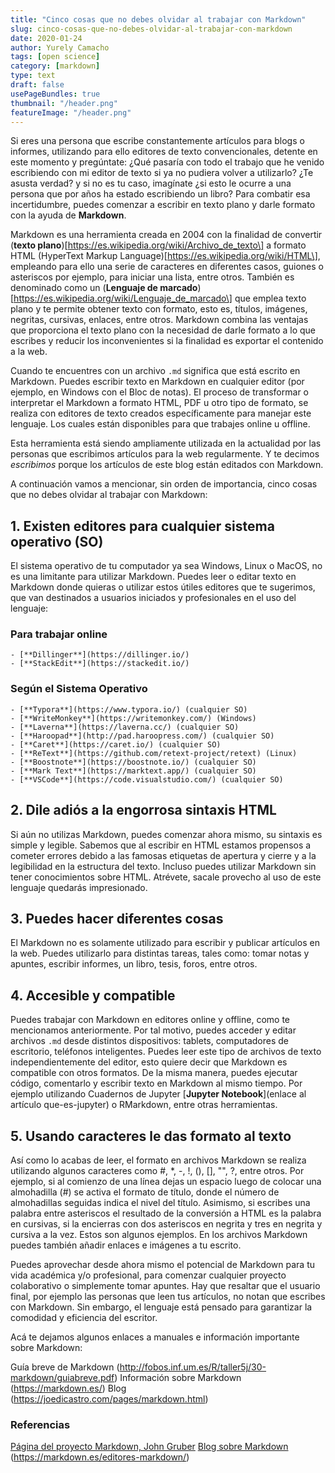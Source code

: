 ```yaml
---
title: "Cinco cosas que no debes olvidar al trabajar con Markdown"
slug: cinco-cosas-que-no-debes-olvidar-al-trabajar-con-markdown
date: 2020-01-24
author: Yurely Camacho
tags: [open science]
category: [markdown]
type: text
draft: false
usePageBundles: true
thumbnail: "/header.png"
featureImage: "/header.png"
---
```



<!-- # Cinco cosas que no debes olvidar al trabajar con Markdown -->
<!-- **Por Yurely Camacho** -->



Si eres una persona que escribe constantemente artículos para blogs o informes, utilizando para ello editores de texto convencionales, detente en este momento y pregúntate: ¿Qué pasaría con todo el trabajo que he venido
escribiendo con mi editor de texto si ya no pudiera volver a utilizarlo? ¿Te asusta verdad? y si no es tu caso, imagínate ¿si esto le ocurre a una persona que por años ha estado escribiendo un libro? Para combatir esa incertidumbre, puedes comenzar a escribir en texto plano y darle formato con la ayuda de **Markdown**.

<!-- TEASER_END -->

Markdown es una herramienta creada en 2004 con la finalidad de convertir (**texto plano**)\[https://es.wikipedia.org/wiki/Archivo_de_texto\] a formato HTML (HyperText Markup Language)\[https://es.wikipedia.org/wiki/HTML\], empleando para ello una serie de caracteres en diferentes casos, guiones o asteriscos por ejemplo, para iniciar una lista, entre otros. También es denominado como un (**Lenguaje de marcado**)\[https://es.wikipedia.org/wiki/Lenguaje_de_marcado\] que emplea texto plano y te permite obtener texto con formato, esto es, títulos, imágenes, negritas, cursivas, enlaces, entre otros. Markdown combina las ventajas que proporciona el texto plano con la necesidad de darle formato a lo que escribes y reducir los inconvenientes si la finalidad es exportar el contenido a la web.

Cuando te encuentres con un archivo `.md` significa que está escrito en Markdown. Puedes escribir texto en Markdown en cualquier editor (por ejemplo, en Windows con el Bloc de notas). El proceso de transformar o interpretar el Markdown a formato HTML, PDF u otro tipo de formato, se realiza con editores de texto creados específicamente para manejar este lenguaje. Los cuales están disponibles para que trabajes online u offline.

Esta herramienta está siendo ampliamente utilizada en la actualidad por las personas que escribimos artículos para la web regularmente. Y te decimos *escribimos* porque los artículos de este blog están editados con Markdown.

A continuación vamos a mencionar, sin orden de importancia, cinco cosas que no debes olvidar al trabajar con Markdown:

## 1. Existen editores para cualquier sistema operativo (SO)

El sistema operativo de tu computador ya sea Windows, Linux o MacOS, no es una limitante para utilizar Markdown. Puedes leer o editar texto en Markdown donde quieras o utilizar estos útiles editores que te sugerimos, que van destinados a usuarios iniciados y profesionales en el uso del lenguaje:

### Para trabajar online

```
- [**Dillinger**](https://dillinger.io/)
- [**StackEdit**](https://stackedit.io/)
```

### Según el Sistema Operativo

```
- [**Typora**](https://www.typora.io/) (cualquier SO) 
- [**WriteMonkey**](https://writemonkey.com/) (Windows)
- [**Laverna**](https://laverna.cc/) (cualquier SO)
- [**Haroopad**](http://pad.haroopress.com/) (cualquier SO)
- [**Caret**](https://caret.io/) (cualquier SO)
- [**ReText**](https://github.com/retext-project/retext) (Linux)
- [**Boostnote**](https://boostnote.io/) (cualquier SO)
- [**Mark Text**](https://marktext.app/) (cualquier SO)
- [**VSCode**](https://code.visualstudio.com/) (cualquier SO)
```

## 2. Dile adiós a la engorrosa sintaxis HTML

Si aún no utilizas Markdown, puedes comenzar ahora mismo, su sintaxis es simple y legible. Sabemos que al escribir en HTML estamos propensos a cometer errores debido a las famosas etiquetas de apertura y cierre y a
la legibilidad en la estructura del texto. Incluso puedes utilizar Markdown sin tener conocimientos sobre HTML. Atrévete, sacale provecho al uso de este lenguaje quedarás impresionado.

## 3. Puedes hacer diferentes cosas

El Markdown no es solamente utilizado para escribir y publicar artículos en la web. Puedes utilizarlo para distintas tareas, tales como: tomar notas y apuntes, escribir informes, un libro, tesis, foros, entre otros.

## 4. Accesible y compatible

Puedes trabajar con Markdown en editores online y offline, como te mencionamos anteriormente. Por tal motivo, puedes acceder y editar archivos `.md` desde distintos dispositivos: tablets, computadores de escritorio, teléfonos inteligentes. Puedes leer este tipo de archivos de texto independientemente del editor, esto quiere decir que Markdown es compatible con otros formatos. De la misma manera, puedes ejecutar código, comentarlo y escribir texto en Markdown al mismo tiempo. Por ejemplo utilizando Cuadernos de Jupyter \[**Jupyter Notebook**\](enlace al artículo que-es-jupyter) o RMarkdown, entre otras herramientas.

## 5. Usando caracteres le das formato al texto

Así como lo acabas de leer, el formato en archivos Markdown se realiza utilizando algunos caracteres como #, \*, -, !, (), \[\], "", ?, entre otros. Por ejemplo, si al comienzo de una línea dejas un espacio luego de colocar una almohadilla (#) se activa el formato de título, donde el número de almohadillas seguidas indica el nivel del título. Asimismo, si escribes una palabra entre asteriscos el resultado de la conversión a HTML es la palabra en cursivas, si la encierras con dos asteriscos en negrita y tres en negrita y cursiva a la vez. Estos son algunos ejemplos. En los archivos Markdown puedes también añadir enlaces e imágenes a tu escrito.

Puedes aprovechar desde ahora mismo el potencial de Markdown para tu vida académica y/o profesional, para comenzar cualquier proyecto colaborativo o simplemente tomar apuntes. Hay que resaltar que el usuario final, por ejemplo las personas que leen tus artículos, no notan que escribes con Markdown. Sin embargo, el lenguaje está pensado para garantizar la comodidad y eficiencia del escritor.

Acá te dejamos algunos enlaces a manuales e información importante sobre Markdown:

Guía breve de Markdown (http://fobos.inf.um.es/R/taller5j/30-markdown/guiabreve.pdf)
Información sobre Markdown (https://markdown.es/)
Blog (https://joedicastro.com/pages/markdown.html)

### Referencias

[Página del proyecto Markdown, John Gruber](https://daringfireball.net/projects/markdown/)
[Blog sobre Markdown](https://markdown.es/) (https://markdown.es/editores-markdown/)
